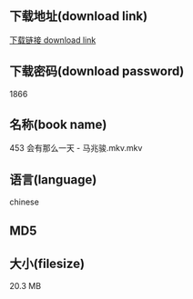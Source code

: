 ## 下载地址(download link)
[下载链接 download link](https://voluble-croquembouche-d321dc.netlify.app/?s=453+%E4%BC%9A%E6%9C%89%E9%82%A3%E4%B9%88%E4%B8%80%E5%A4%A9+-+%E9%A9%AC%E5%85%86%E9%AA%8F.mkv)

## 下载密码(download password)
1866

## 名称(book name)
453 会有那么一天 - 马兆骏.mkv.mkv

## 语言(language)
chinese

## MD5


## 大小(filesize)
20.3 MB
